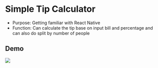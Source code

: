 # **Simple Tip Calculator**
* Purpose: Getting familiar with React Native
* Function: Can calculate the tip base on input bill and percentage and can also
do split by number of people
## **Demo**
![](https://github.com/wang2226/Simple-Tip-Calculator/blob/master/demo.gif)
